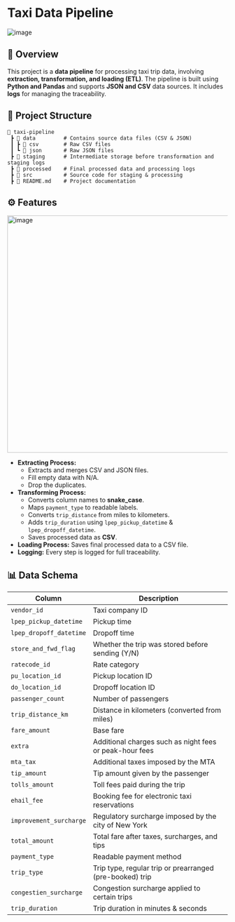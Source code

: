 # Taxi Data Pipeline

![image](https://github.com/user-attachments/assets/3988670b-23d8-445f-b9a6-6279d9011cd2)

## 📌 Overview
This project is a **data pipeline** for processing taxi trip data, involving **extraction, transformation, and loading (ETL)**. The pipeline is built using **Python and Pandas** and supports **JSON and CSV** data sources. It includes **logs** for managing the traceability.

## 📁 Project Structure
```
📂 taxi-pipeline
 ┣ 📂 data         # Contains source data files (CSV & JSON)
 ┃ ┣ 📂 csv        # Raw CSV files
 ┃ ┗ 📂 json       # Raw JSON files
 ┣ 📂 staging      # Intermediate storage before transformation and staging logs
 ┣ 📂 processed    # Final processed data and processing logs
 ┣ 📂 src          # Source code for staging & processing
 ┣ 📜 README.md    # Project documentation
```
## ⚙️ Features

<img width="541" alt="image" src="https://github.com/user-attachments/assets/b957066f-d7d8-4335-9108-3c4734bae32e" />

- **Extracting Process:**
  - Extracts and merges CSV and JSON files.
  - Fill empty data with N/A.
  - Drop the duplicates.
- **Transforming Process:**
  - Converts column names to **snake_case**.
  - Maps `payment_type` to readable labels.
  - Converts `trip_distance` from miles to kilometers.
  - Adds `trip_duration` using `lpep_pickup_datetime` & `lpep_dropoff_datetime`.
  - Saves processed data as **CSV**.
- **Loading Process:** Saves final processed data to a CSV file.
- **Logging:** Every step is logged for full traceability.
## 📊 Data Schema
| Column                  | Description |
|-------------------------|-------------|
| `vendor_id`             | Taxi company ID |
| `lpep_pickup_datetime`  | Pickup time |
| `lpep_dropoff_datetime` | Dropoff time |
| `store_and_fwd_flag`    | Whether the trip was stored before sending (Y/N) |
| `ratecode_id`           | Rate category |
| `pu_location_id`        | Pickup location ID |
| `do_location_id`        | Dropoff location ID |
| `passenger_count`       | Number of passengers |
| `trip_distance_km`      | Distance in kilometers (converted from miles) |
| `fare_amount`           | Base fare |
| `extra`                 | Additional charges such as night fees or peak-hour fees |
| `mta_tax`               | Additional taxes imposed by the MTA |
| `tip_amount`            | Tip amount given by the passenger |
| `tolls_amount`          | Toll fees paid during the trip |
| `ehail_fee`             | Booking fee for electronic taxi reservations |
| `improvement_surcharge` | Regulatory surcharge imposed by the city of New York |
| `total_amount`          | Total fare after taxes, surcharges, and tips |
| `payment_type`          | Readable payment method |
| `trip_type`             | Trip type, regular trip or prearranged (pre-booked) trip |
| `congestien_surcharge`  | Congestion surcharge applied to certain trips |
| `trip_duration`         | Trip duration in minutes & seconds |
